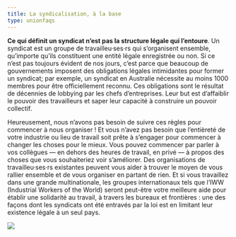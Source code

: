 ```yaml
---
title: La syndicalisation, à la base
type: unionfaqs
---
```

**Ce qui définit un syndicat n’est pas la structure légale qui l’entoure**. Un syndicat est un groupe de travailleu·ses·rs qui s’organisent ensemble, qu’importe qu’ils constituent une entité légale enregistrée ou non. Si ce n’est pas toujours évident de nos jours, c’est parce que beaucoup de gouvernements imposent des obligations légales intimidantes pour former un syndicat; par exemple, un syndicat en Australie nécessite au moins 1000 membres pour être officiellement reconnu. Ces obligations sont le résultat de décennies de lobbying par les chefs d’entreprises. Leur but est d’affaiblir le pouvoir des travailleurs et saper leur capacité à construire un pouvoir collectif.

Heureusement, nous n’avons pas besoin de suivre ces règles pour commencer à nous organiser ! Et vous n’avez pas besoin que l’entièreté de votre industrie ou lieu de travail soit prête à s’engager pour commencer à changer les choses pour le mieux. Vous pouvez commencer par parler à vos collègues — en dehors des heures de travail, en privé — à propos des choses que vous souhaiteriez voir s’améliorer. Des organisations de travailleu·ses·rs existantes peuvent vous aider à trouver le moyen de vous rallier ensemble et de vous organiser en partant de rien. Et si vous travaillez dans une grande multinationale, les groupes internationaux tels que l’IWW (Industrial Workers of the World) seront peut-être votre meilleure aide pour établir une solidarité au travail, à travers les bureaux et frontières : une des façons dont les syndicats ont été entravés par la loi est en limitant leur existence légale à un seul pays.

<div class="md-img off-1">
<img
  src="/images/faqs/pikmin.png"
/></div>